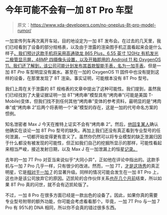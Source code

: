 # 今年可能不会有一加 8T Pro 车型

> 原文：<https://www.xda-developers.com/no-oneplus-8t-pro-model-rumor/>

一加宣传列车再次离开车站，目的地设定为一加 8T 发布会。在过去的几天里，我们已经看到了设备的部分规格表，以及由于泄露的渲染图手机正面看起来会是什么样子[。我们预计这款手机将采用高通骁龙 865 Plus，6.55 英寸 120Hz 有机发光二极管显示屏，48MP 四摄像头设置，以及开箱即用的 Android 11 和 OxygenOS 11。我们还了解到，该公司可能计划发布其首款智能手表，名为](https://www.xda-developers.com/oneplus-8t-design-leak/)[一加手表](https://www.xda-developers.com/oneplus-watch-smartwatch-rumor/)。但是一加 8T *Pro* 车型明显没有漏水。甚至在一加的 OxygenOS 11 固件中也没有提到这样的设备，在那里发现了 8T 渲染。事实证明，可能根本没有 8T Pro 型号。

我们上周在关于泄露的 8T 规格表的文章中提出了这种可能性。我们提到，虽然我们已经找到了大量证据证明一加 8T“烤肉串”模型具有“烤肉串”(可能是美国 T-Mobile)变体，但我们找不到任何其他“烤肉串”变体的参考资料，最明显的是“烤肉串”或“烤肉串 2”后两个将表明一个“亲”模型的存在，这是一加的代号命名方案的惯例。

知名泄密者 Max J 今天在推特上证实不会有“烤肉串 2”。然后，[他回复某人](https://twitter.com/MaxJmb/status/1302901750823878656)确认他确实在谈论一加 8T Pro 型号的缺失。再加上我们还没有真正看到专业型号的任何泄漏，一切都开始变得更有意义了。虽然你仍然可以将专业模型的缺乏泄漏归因于什么都没有被发现的可能性，但正如我们自己的挖掘所显示的那样，可能性看起来相当严峻，接近发射日期，以及 Max J 在一加泄漏上的恒星[记录。](https://www.xda-developers.com/oneplus-truly-wireless-earbuds/)

去年的一加 7T Pro 对亚当来说似乎“大同小异”，正如他在评论中指出的。这款手机与一加 7 Pro 几乎一样，只有很少的改进。然而，一加 7T，[才是这场秀](https://www.xda-developers.com/oneplus-7t-review-premium-practical-smartphone/)的真正明星，它是[相对于一加 7](https://www.xda-developers.com/oneplus-7-review/) 的显著升级。同样的情况可能会发生在一加 8T Pro 上，这也许是该公司放弃它的原因。迈凯轮的合作伙伴关系[也在几个月前](https://www.xda-developers.com/oneplus-8t-pro-removed-mclaren-partner-page-hinting-no-mclaren-edition-phone/)结束，所以如果 8T Pro 真的问世，就不会有迈凯轮版了。

不过，一加 8 Pro 在很多方面已经是一款出色的设备了。因此，如果你真的需要专业型号附带的额外功能，你可能会考虑看看那个。毕竟，一加 7T Pro 与一加 7 Pro 有 95%的 DNA 相同，所以你不会真的错过很多东西。